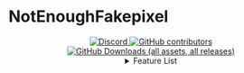 # NotEnoughFakepixel
<div align="center">
    <a href="https://discord.gg/https://discord.gg/8s2B722JY7" target="_blank">
        <img alt="Discord" src="https://img.shields.io/discord/1272087961499865138?style=for-the-badge&color=008b8b">
    </a>
     <a href="https://github.com/GinaFro/NotEnoughFakepixel/graphs/contributors" target="_blank">
        <img alt="GitHub contributors" src="https://img.shields.io/github/contributors/GinaFro/NotEnoughFakepixel?style=for-the-badge&color=008b8b">
    </a>
    <a href="https://github.com/GinaFro/NotEnoughFakepixel/releases" target="_blank">
       <img alt="GitHub Downloads (all assets, all releases)" src="https://img.shields.io/github/downloads/:user/:repo/total?style=for-the-badge&color=008b8b">
    </a>
    <a 
</div>

<details>
<summary>Feature List</summary>

<details>
    <summary>Dungeons</summary>
    ## Solvers
    - Click In Order Terminal Solver
    - Starts With Solver
    - Select All Color Solver
    ## Puzzle Solvers
    - Creeper Puzzle Solver
    - Tic Tac Toe Puzzle Solver
    - Three Wierdos Puzzle Solver
    - Silverfish Solver
</details>
</details>
